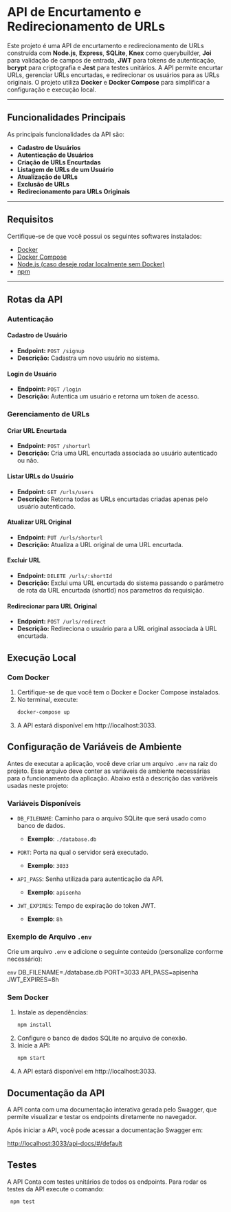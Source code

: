 # **API de Encurtamento e Redirecionamento de URLs**

Este projeto é uma API de encurtamento e redirecionamento de URLs construída com **Node.js**, **Express**, **SQLite**, **Knex** como querybuilder, **Joi** para validação de campos de entrada, **JWT** para tokens de autenticação, **bcrypt** para criptografia e **Jest** para testes unitários. A API permite encurtar URLs, gerenciar URLs encurtadas, e redirecionar os usuários para as URLs originais. O projeto utiliza **Docker** e **Docker Compose** para simplificar a configuração e execução local.

---

## **Funcionalidades Principais**

As principais funcionalidades da API são:

- **Cadastro de Usuários**
- **Autenticação de Usuários**
- **Criação de URLs Encurtadas**
- **Listagem de URLs de um Usuário**
- **Atualização de URLs**
- **Exclusão de URLs**
- **Redirecionamento para URLs Originais**

---

## **Requisitos**

Certifique-se de que você possui os seguintes softwares instalados:

- [Docker](https://www.docker.com/)
- [Docker Compose](https://docs.docker.com/compose/)
- [Node.js (caso deseje rodar localmente sem Docker)](https://nodejs.org/)
- [npm](https://www.npmjs.com/)

---

## **Rotas da API**

### **Autenticação**
#### **Cadastro de Usuário**
- **Endpoint:** `POST /signup`
- **Descrição:** Cadastra um novo usuário no sistema.

#### **Login de Usuário**
- **Endpoint:** `POST /login`
- **Descrição:** Autentica um usuário e retorna um token de acesso.

### **Gerenciamento de URLs**
#### **Criar URL Encurtada**
- **Endpoint:** `POST /shorturl`
- **Descrição:** Cria uma URL encurtada associada ao usuário autenticado ou não.

#### **Listar URLs do Usuário**
- **Endpoint:** `GET /urls/users`
- **Descrição:** Retorna todas as URLs encurtadas criadas apenas pelo usuário autenticado.

#### **Atualizar URL Original**
- **Endpoint:** `PUT /urls/shorturl`
- **Descrição:** Atualiza a URL original de uma URL encurtada.

#### **Excluir URL**
- **Endpoint:** `DELETE /urls/:shortId`
- **Descrição:** Exclui uma URL encurtada do sistema passando o parâmetro de rota da URL encurtada (shortId) nos parametros da requisição.

#### **Redirecionar para URL Original**
- **Endpoint:** `POST /urls/redirect`
- **Descrição:** Redireciona o usuário para a URL original associada à URL encurtada.


## **Execução Local**

### **Com Docker**
1. Certifique-se de que você tem o Docker e Docker Compose instalados.
2. No terminal, execute:
   ```bash
   docker-compose up
3. A API estará disponível em http://localhost:3033.
## **Configuração de Variáveis de Ambiente**

Antes de executar a aplicação, você deve criar um arquivo `.env` na raiz do projeto. Esse arquivo deve conter as variáveis de ambiente necessárias para o funcionamento da aplicação. Abaixo está a descrição das variáveis usadas neste projeto:

### **Variáveis Disponíveis**

- `DB_FILENAME`: Caminho para o arquivo SQLite que será usado como banco de dados.
  - **Exemplo**: `./database.db`

- `PORT`: Porta na qual o servidor será executado.
  - **Exemplo**: `3033`

- `API_PASS`: Senha utilizada para autenticação da API.
  - **Exemplo**: `apisenha`

- `JWT_EXPIRES`: Tempo de expiração do token JWT.
  - **Exemplo**: `8h`

### **Exemplo de Arquivo `.env`**

Crie um arquivo `.env` e adicione o seguinte conteúdo (personalize conforme necessário):

```env```
DB_FILENAME=./database.db
PORT=3033
API_PASS=apisenha
JWT_EXPIRES=8h


### **Sem Docker**
1. Instale as dependências:
   ```bash
   npm install
2. Configure o banco de dados SQLite no arquivo de conexão.
3. Inicie a API:
    ```bash
   npm start
4. A API estará disponível em http://localhost:3033.

## **Documentação da API**

A API conta com uma documentação interativa gerada pelo Swagger, que permite visualizar e testar os endpoints diretamente no navegador.

Após iniciar a API, você pode acessar a documentação Swagger em:

[http://localhost:3033/api-docs/#/default](http://localhost:3033/api-docs/#/default)

## **Testes**

A API Conta com testes unitários de todos os endpoints. Para rodar os testes da API execute o comando:
  ```bash
   npm test

  
